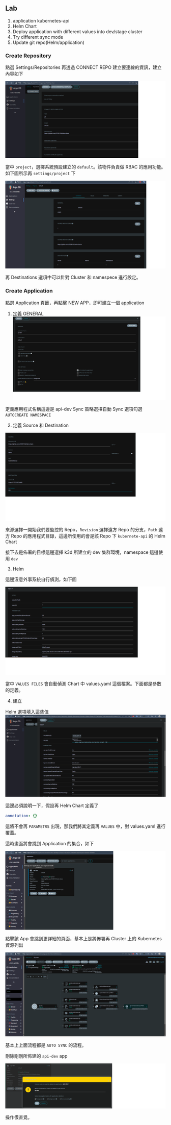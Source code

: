 ## Lab
1. application kubernetes-api
2. Helm Chart
3. Deploy application with different values into dev/stage cluster
4. Try different sync mode
5. Update git repo(Helm/application)

### Create Repository
點選 Settings/Repositories 再透過 CONNECT REPO 建立要連線的資訊，建立內容如下


![](images/argo-created-repo.png)

當中 `project`，選擇系統預設建立的 `default`。該物件負責做 RBAC 的應用功能。如下圖所示再 `settings/project` 下

![](images/argo-created-project-default.png)

再 Destinations 選項中可以針對 Cluster 和 namespece 進行設定。


### Create Application

點選 Application 頁籤，再點擊 NEW APP，即可建立一個 application

1. 定義 GENERAL
![](images/argo-created-app-general.png)

定義應用程式名稱這邊是 api-dev
Sync 策略選擇自動
Sync 選項勾選 `AUTOCREATE NAMESPACE`

2. 定義 Source 和 Destination

![](images/argo-created-app-source-destination.png)

來源選擇一開始我們要監控的 Repo，`Revision` 選擇遠方 Repo 的分支，`Path` 遠方 Repo 的應用程式目錄，這邊所使用的會是該 Repo 下 `kubernete-api` 的 Helm Chart

接下去是佈署的目標這邊選擇 k3d 所建立的 dev 集群環境，namespace 這邊使用 `dev`

3. Helm

這邊沒意外事系統自行偵測，如下圖

![](images/argo-created-app-helm.png)

當中 `VALUES FILES` 會自動偵測 Chart 中 values.yaml 這個檔案。下面都是參數的定義。

4. 建立

Helm 選項填入這些值
![](images/argocd-app-helm-values.png)

這邊必須說明一下，假設再 Helm Chart 定義了

```yaml
annotation: {}
```

這將不會再 `PARAMETRS` 出現，那我們將其定義再 `VALUES` 中，對 values.yaml 進行覆蓋。

這時畫面將會跳到 Application 的集合，如下

![](images/argocd-app-helm-values-sync-status.png)

點擊該 App 會跳到更詳細的頁面，基本上是將佈署再 Cluster 上的 Kubernetes 資源列出

![](images/argocd-app-helm-values-sync-details-status.png)

基本上上面流程都是 `AUTO SYNC` 的流程。

刪除剛剛所佈建的 `api-dev` app

![](images/argocd-app-delete.png)

操作很直覺。